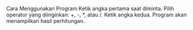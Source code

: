 Cara Menggunakan Program
Ketik angka pertama saat diminta.
Pilih operator yang diinginkan: +, -, *, atau /.
Ketik angka kedua.
Program akan menampilkan hasil perhitungan.